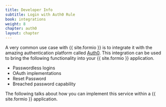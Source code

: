```yaml
---
title: Developer Info
subtitle: Login with Auth0 Rule
book: integrations
weight: 8
chapter: auth0
layout: chapter
---
```

A very common use case with {{ site.formio }} is to integrate it with the amazing authentication platform called [Auth0](https://auth0.com). This integration can be used to bring the following functionality into your {{ site.formio }} application.

  - Passwordless logins
  - OAuth implementations
  - Reset Password
  - Breached password capability

The following talks about how you can implement this service within a {{ site.formio }} application.